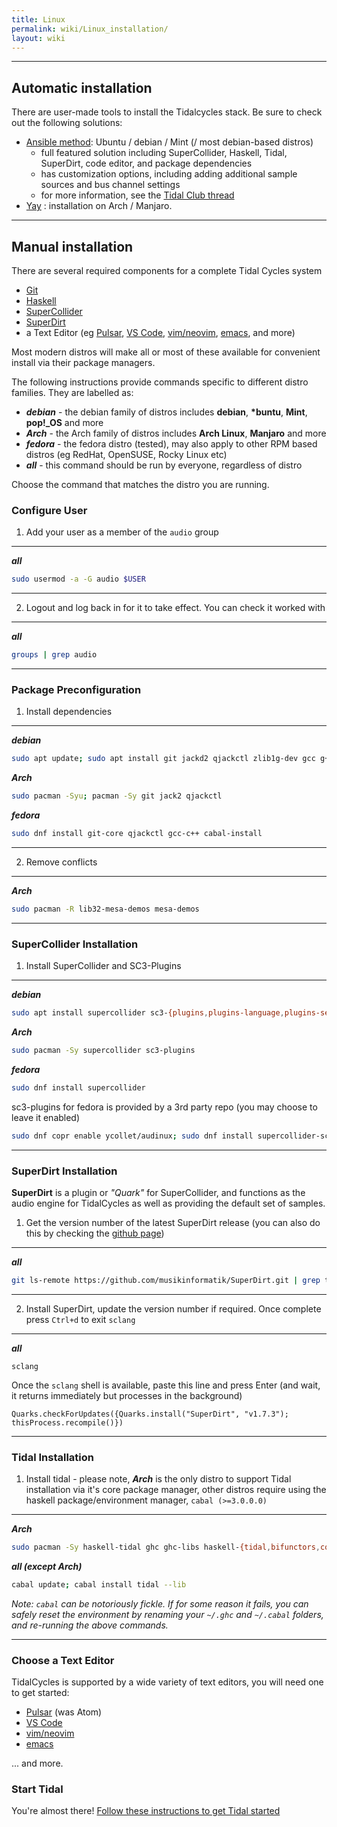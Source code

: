 ```yaml
---
title: Linux
permalink: wiki/Linux_installation/
layout: wiki
---
```


<translate>

-----

## Automatic installation

There are user-made tools to install the Tidalcycles stack. Be sure to check out the following solutions:
- [Ansible method](https://github.com/cleary/ansible-tidalcycles): Ubuntu / debian / Mint (/ most debian-based distros)
    - full featured solution including SuperCollider, Haskell, Tidal, SuperDirt, code editor, and package dependencies
    - has customization options, including adding additional sample sources and bus channel settings
    - for more information, see the [Tidal Club thread](https://club.tidalcycles.org/t/install-manage-upgrades-to-tidal-environment-with-a-single-command-on-ubuntu-debian-linux-mint-ansible-method/544)
- [Yay](https://roosnaflak.com/tech-and-research/install-tidal-cycles-on-arch-linux/) : installation on Arch / Manjaro.

-----

## Manual installation

There are several required components for a complete Tidal Cycles system 
 - [Git](https://git-scm.com/)
 - [Haskell](https://www.haskell.org/platform/)
 - [SuperCollider](https://supercollider.github.io/downloads)
 - [SuperDirt](https://github.com/musikinformatik/SuperDirt)
 - a Text Editor (eg [Pulsar](/getting-started/editor/Pulsar.md), [VS Code](/getting-started/editor/VS_Code.md), [vim/neovim](/getting-started/editor/Vim.md), [emacs](/getting-started/editor/Emacs.md), and more)
    
Most modern distros will make all or most of these available for convenient install via their package managers.

The following instructions provide commands specific to different distro families. They are labelled as:
 - ***debian*** - the debian family of distros includes **debian**, **\*buntu**, **Mint**, **pop!_OS** and more
 - ***Arch*** - the Arch family of distros includes **Arch Linux**, **Manjaro** and more
 - ***fedora*** - the fedora distro (tested), may also apply to other RPM based distros (eg RedHat, OpenSUSE, Rocky Linux etc)
 - ***all*** - this command should be run by everyone, regardless of distro
    
Choose the command that matches the distro you are running.

### Configure User

1. Add your user as a member of the `audio` group
---
***all***
```bash
sudo usermod -a -G audio $USER
```
---
    
2. Logout and log back in for it to take effect. You can check it worked with
---
***all***

```bash
groups | grep audio
```
--- 
    
### Package Preconfiguration
    
1. Install dependencies

---
    
***debian***
```bash
sudo apt update; sudo apt install git jackd2 qjackctl zlib1g-dev gcc g++ cabal-install
```

***Arch***
```bash
sudo pacman -Syu; pacman -Sy git jack2 qjackctl
```

***fedora***
```bash
sudo dnf install git-core qjackctl gcc-c++ cabal-install
```

---
2. Remove conflicts
---
***Arch***
```bash
sudo pacman -R lib32-mesa-demos mesa-demos
```
---
    
### SuperCollider Installation
1. Install SuperCollider and SC3-Plugins
---
***debian***
```bash
sudo apt install supercollider sc3-{plugins,plugins-language,plugins-server}
```
    
***Arch***
```bash
sudo pacman -Sy supercollider sc3-plugins
```

***fedora***
```bash
sudo dnf install supercollider
```
sc3-plugins for fedora is provided by a 3rd party repo (you may choose to leave it enabled)
```bash
sudo dnf copr enable ycollet/audinux; sudo dnf install supercollider-sc3-plugins; sudo dnf copr disable ycollet/audinux;
```

---
    
### SuperDirt Installation
    
**SuperDirt** is a plugin or *"Quark"* for SuperCollider, and functions as the audio engine for TidalCycles as well as providing the default set of samples. 

1. Get the version number of the latest SuperDirt release (you can also do this by checking the [github page](https://github.com/musikinformatik/SuperDirt/releases))
---
***all***
```bash
git ls-remote https://github.com/musikinformatik/SuperDirt.git | grep tags | tail -n1 | awk -F/ '{print $NF}'
```
--- 
2. Install SuperDirt, update the version number if required. Once complete press `Ctrl+d` to exit `sclang`
---
***all***

```shell
sclang
```

Once the `sclang` shell is available, paste this line and press Enter (and wait, it returns immediately but processes in the background)
```shell
Quarks.checkForUpdates({Quarks.install("SuperDirt", "v1.7.3"); thisProcess.recompile()})
```
    
---
    
### Tidal Installation
1. Install tidal - please note, ***Arch*** is the only distro to support Tidal installation via it's core package manager, other distros require using the haskell package/environment manager, `cabal (>=3.0.0.0)`
---    
***Arch***
```bash
sudo pacman -Sy haskell-tidal ghc ghc-libs haskell-{tidal,bifunctors,colour,hosc,mwc-random,network,primitive,random,vector,microspec}
```
            
***all (except Arch)***
```bash
cabal update; cabal install tidal --lib
```

*Note: `cabal` can be notoriously fickle. If for some reason it fails, you can safely reset the environment by renaming your `~/.ghc` and `~/.cabal` folders, and re-running the above commands.*

---
    
### Choose a Text Editor
TidalCycles is supported by a wide variety of text editors, you will need one to get started:
 - [Pulsar](/getting-started/editor/Pulsar.md) (was Atom)
 - [VS Code](/getting-started/editor/VS_Code.md)
 - [vim/neovim](/getting-started/editor/Vim.md)
 - [emacs](/getting-started/editor/Emacs.md)
    
... and more.
        
### Start Tidal
    
You're almost there! [Follow these instructions to get Tidal started](/getting-started/tidal_start.md)
    
</translate>
